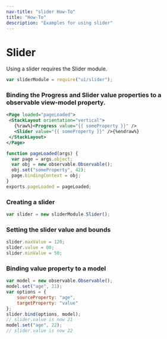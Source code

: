 ```yaml
---
nav-title: "slider How-To"
title: "How-To"
description: "Examples for using slider"
---
```

# Slider
Using a slider requires the Slider module.
``` JavaScript
var sliderModule = require("ui/slider");
```
### Binding the Progress and Slider value properties to a observable view-model property.
``` XML
<Page loaded="pageLoaded">
 <StackLayout orientation="vertical">
   {%raw%}<Progress value="{{ someProperty }}" />
   <Slider value="{{ someProperty }}" />{%endraw%}
 </StackLayout>
</Page>
```
``` JavaScript
function pageLoaded(args) {
  var page = args.object;
  var obj = new observable.Observable();
  obj.set("someProperty", 42);
  page.bindingContext = obj;
}
exports.pageLoaded = pageLoaded;
```
### Creating a slider
``` JavaScript
var slider = new sliderModule.Slider();
```
### Setting the slider value and bounds
``` JavaScript
slider.maxValue = 120;
slider.value = 80;
slider.minValue = 50;
```
### Binding value property to a model
``` JavaScript
var model = new observable.Observable();
model.set("age", 21);
var options = {
    sourceProperty: "age",
    targetProperty: "value"
};
slider.bind(options, model);
// slider.value is now 21
model.set("age", 22);
// slider.value is now 22
```
